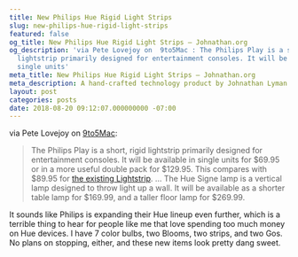 ```yaml
---
title: New Philips Hue Rigid Light Strips
slug: new-philips-hue-rigid-light-strips
featured: false
og_title: New Philips Hue Rigid Light Strips – Johnathan.org
og_description: 'via Pete Lovejoy on  9to5Mac : The Philips Play is a short, rigid
  lightstrip primarily designed for entertainment consoles. It will be available in
  single units'
meta_title: New Philips Hue Rigid Light Strips – Johnathan.org
meta_description: A hand-crafted technology product by Johnathan Lyman
layout: post
categories: posts
date: 2018-08-20 09:12:07.000000000 -07:00
---
```


via Pete Lovejoy on [9to5Mac](https://9to5mac.com/2018/08/20/philips-hue-signe-play/):

>  The Philips Play is a short, rigid lightstrip primarily designed for entertainment consoles. It will be available in single units for $69.95 or in a more useful double pack for $129.95. This compares with $89.95 for [the existing Lightstrip](https://amzn.to/2vZg1Nx).
> …
> The Hue Signe lamp is a vertical lamp designed to throw light up a wall. It will be available as a shorter table lamp for $169.99, and a taller floor lamp for $269.99.

It sounds like Philips is expanding their Hue lineup even further, which is a terrible thing to hear for people like me that love spending too much money on Hue devices. I have 7 color bulbs, two Blooms, two strips, and two Gos. No plans on stopping, either, and these new items look pretty dang sweet.

